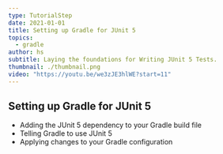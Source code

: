 ```yaml
---
type: TutorialStep
date: 2021-01-01
title: Setting up Gradle for JUnit 5
topics:
  - gradle
author: hs
subtitle: Laying the foundations for Writing JUnit 5 Tests.
thumbnail: ./thumbnail.png
video: "https://youtu.be/we3zJE3hlWE?start=11"
---
```


## Setting up Gradle for JUnit 5

- Adding the JUnit 5 dependency to your Gradle build file
- Telling Gradle to use JUnit 5
- Applying changes to your Gradle configuration
